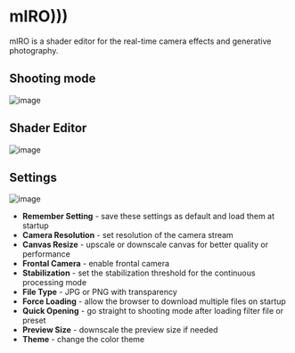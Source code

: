 # mIRO)))
mIRO is a shader editor for the real-time camera effects and generative photography.

## Shooting mode
![image](https://user-images.githubusercontent.com/38255514/168994145-7cfc7872-dca6-4942-8302-f17d04073213.png)
## Shader Editor
![image](https://user-images.githubusercontent.com/38255514/168994300-c605c4eb-aeaf-4251-afd8-c78478f94fc2.png)
## Settings
![image](https://user-images.githubusercontent.com/38255514/168994358-18334ea1-89a8-4f99-a4dc-826935c37ac0.png)
- **Remember Setting** - save these settings as default and load them at startup
- **Camera Resolution** - set resolution of the camera stream 
- **Canvas Resize** - upscale or downscale canvas for better quality or performance
- **Frontal Camera** - enable frontal camera
- **Stabilization** - set the stabilization threshold for the continuous processing mode
- **File Type** - JPG or PNG with transparency
- **Force Loading** - allow the browser to download multiple files on startup
- **Quick Opening** - go straight to shooting mode after loading filter file or preset
- **Preview Size** - downscale the preview size if needed
- **Theme** - change the color theme
